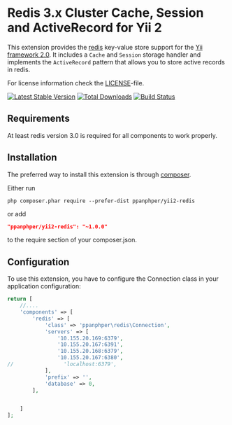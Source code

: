 Redis 3.x Cluster Cache, Session and ActiveRecord for Yii 2
===============================================

This extension provides the [redis](http://redis.io/) key-value store support for the [Yii framework 2.0](http://www.yiiframework.com).
It includes a `Cache` and `Session` storage handler and implements the `ActiveRecord` pattern that allows
you to store active records in redis.

For license information check the [LICENSE](LICENSE.md)-file.

[![Latest Stable Version](https://poser.pugx.org/ppanphper/yii2-redis/v/stable.png)](https://packagist.org/packages/ppanphper/yii2-redis)
[![Total Downloads](https://poser.pugx.org/ppanphper/yii2-redis/downloads.png)](https://packagist.org/packages/ppanphper/yii2-redis)
[![Build Status](https://travis-ci.org/ppanphper/yii2-redis.svg?branch=master)](https://travis-ci.org/ppanphper/yii2-redis)


Requirements
------------

At least redis version 3.0 is required for all components to work properly.

Installation
------------

The preferred way to install this extension is through [composer](http://getcomposer.org/download/).

Either run

```
php composer.phar require --prefer-dist ppanphper/yii2-redis
```

or add

```json
"ppanphper/yii2-redis": "~1.0.0"
```

to the require section of your composer.json.


Configuration
-------------

To use this extension, you have to configure the Connection class in your application configuration:

```php
return [
    //....
    'components' => [
        'redis' => [
            'class' => 'ppanphper\redis\Connection',
            'servers' => [
                '10.155.20.169:6379',
                '10.155.20.167:6391',
                '10.155.20.168:6379',
                '10.155.20.167:6380',
//                'localhost:6379',
            ],
            'prefix' => '',
            'database' => 0,
        ],


    ]
];
```
